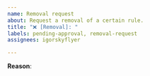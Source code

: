 ```yaml
---
name: Removal request
about: Request a removal of a certain rule.
title: "❌ [Removal]: "
labels: pending-approval, removal-request
assignees: igorskyflyer

---
```


<!--
Write at least a sentence about your removal request.
If the rule(s) break a site, create an Anomaly issue instead.
 -->
**Reason**:
